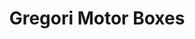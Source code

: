 ---
title: "Gregori Motor Boxes"
url: /reus/gregori-motor-boxes/
shop: reparación de automóviles
---